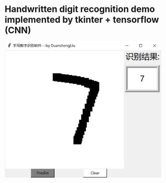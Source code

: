 # Handwritten digit recognition demo implemented by tkinter + tensorflow (CNN)
![image](https://github.com/duanshengliu/Handwritten-digit-recognition-demo/blob/master/test_result/7.png)
